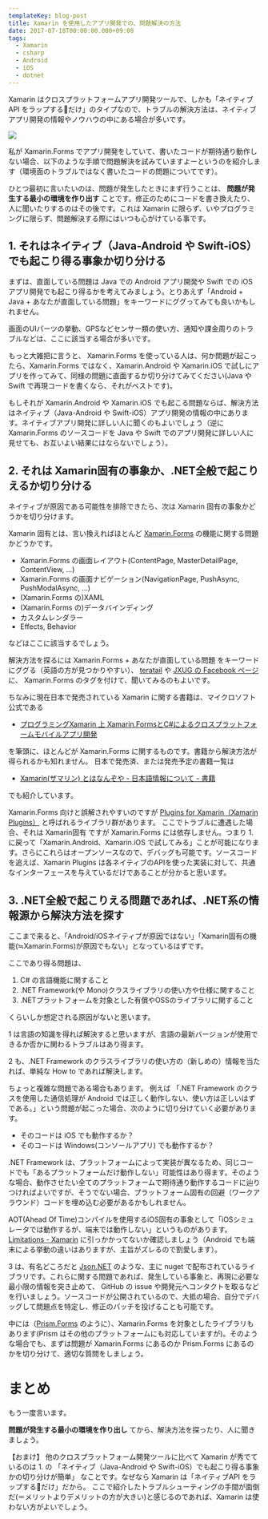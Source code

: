```yaml
---
templateKey: blog-post
title: Xamarin を使用したアプリ開発での、問題解決の方法
date: 2017-07-18T00:00:00.000+09:00
tags:
  - Xamarin
  - csharp
  - Android
  - iOS
  - dotnet
---
```

Xamarin はクロスプラットフォームアプリ開発ツールで、しかも「ネイティブAPI をラップするだけ」のタイプなので、トラブルの解決方法は、ネイティブアプリ開発の情報やノウハウの中にある場合が多いです。

<!--more-->

![](/img/posts/how_to_troubleshoots_about_xamarin_programming_01.png)

私が Xamarin.Forms でアプリ開発をしていて、書いたコードが期待通り動作しない場合、以下のような手順で問題解決を試みていますよーというのを紹介します（環境面のトラブルではなく書いたコードの問題についてです）。

ひとつ最初に言いたいのは、問題が発生したときにまず行うことは、 **問題が発生する最小の環境を作り出す** ことです。修正のためにコードを書き換えたり、人に聞いたりするのはその後です。これは Xamarin に限らず、いやプログラミングに限らず、問題解決する際にはいつも心がけている事です。

## 1. それはネイティブ（Java-Android や Swift-iOS）でも起こり得る事象か切り分ける

まずは、直面している問題は Java での Android アプリ開発や Swift での iOS アプリ開発でも起こり得るかを考えてみましょう。とりあえず「Android + Java + あなたが直面している問題」をキーワードにググってみても良いかもしれません。

画面のUIパーツの挙動、GPSなどセンサー類の使い方、通知や課金周りのトラブルなどは、ここに該当する場合が多いです。

もっと大雑把に言うと、 Xamarin.Forms を使っている人は、何か問題が起こったら、Xamarin.Forms ではなく、Xamarin.Android や Xamarin.iOS で試しにアプリを作ってみて、同様の問題に直面するか切り分けてみてください(Java や Swift で再現コードを書くなら、それがベストです)。

もしそれが Xamarin.Android や Xamarin.iOS でも起こる問題ならば、解決方法はネイティブ（Java-Android や Swift-iOS）アプリ開発の情報の中にあります。ネイティブアプリ開発に詳しい人に聞くのもよいでしょう（逆に Xamarin.Forms のソースコードを Java や Swift でのアプリ開発に詳しい人に見せても、お互いよい結果にはならないでしょう）。

## 2. それは Xamarin固有の事象か、.NET全般で起こりえるか切り分ける

ネイティブが原因である可能性を排除できたら、次は Xamarin 固有の事象かどうかを切り分けます。

Xamarin 固有とは、言い換えればほとんど [Xamarin.Forms](https://developer.xamarin.com/guides/xamarin-forms/) の機能に関する問題かどうかです。

* Xamarin.Forms の画面レイアウト(ContentPage, MasterDetailPage, ContentView, …)
* Xamarin.Forms の画面ナビゲーション(NavigationPage, PushAsync, PushModalAsync, …)
* (Xamarin.Forms の)XAML
* (Xamarin.Forms の)データバインディング
* カスタムレンダラー
* Effects, Behavior

などはここに該当するでしょう。

解決方法を探るには Xamarin.Forms + あなたが直面している問題 をキーワードにググる（英語の方が見つかりやすい）、 [teratail](https://teratail.com/) や [JXUG の Facebook ページ](https://www.facebook.com/groups/xm.jxug/)に、 Xamarin.Forms のタグを付けて、聞いてみるのもよいです。

ちなみに現在日本で発売されている Xamarin に関する書籍は、マイクロソフト公式である

* [プログラミングXamarin 上 Xamarin.FormsとC#によるクロスプラットフォームモバイルアプリ開発](http://amzn.to/2vcXNGb)

を筆頭に、ほとんどが Xamarin.Forms に関するものです。書籍から解決方法が得られるかも知れません。
日本で発売済、または発売予定の書籍一覧は

* [Xamarin(ザマリン) とはなんぞや - 日本語情報について - 書籍](http://qiita.com/amay077/items/38ee79b3e3e88cf751b9#%E6%9B%B8%E7%B1%8D)

でも紹介しています。

Xamarin.Forms 向けと誤解されやすいのですが [Plugins for Xamarin（Xamarin Plugins）](https://github.com/xamarin/XamarinComponents) と呼ばれるライブラリ群があります。
ここでトラブルに遭遇した場合、それは Xamarin固有 ですが Xamarin.Forms には依存しません。つまり 1. に戻って「Xamarin.Android、Xamarin.iOS で試してみる」ことが可能になります。さらにこれらはオープンソースなので、デバッグも可能です。ソースコードを追えば、Xamarin Plugins は各ネイティブのAPIを使った実装に対して、共通なインターフェースを与えているだけであることが分かると思います。

## 3. .NET全般で起こりえる問題であれば、.NET系の情報源から解決方法を探す

ここまで来ると、「Android/iOSネイティブが原因ではない」「Xamarin固有の機能(≒Xamarin.Forms)が原因でもない」となっているはずです。

ここであり得る問題は、

1. C# の言語機能に関すること
2. .NET Framework(や Mono)クラスライブラリの使い方や仕様に関すること
3. .NETプラットフォームを対象とした有償やOSSのライブラリに関すること

くらいしか想定される原因がないと思います。

1 は言語の知識を得れば解決すると思いますが、言語の最新バージョンが使用できるか否かに関わるトラブルはあり得ます。

2 も、.NET Framework のクラスライブラリの使い方の（新しめの）情報を当たれば、単純な How to であれば解決します。

ちょっと複雑な問題である場合もあります。
例えば 「.NET Framework のクラスを使用した通信処理が Android では正しく動作しない、使い方は正しいはずである。」という問題が起こった場合、次のように切り分けていく必要があります。

* そのコードは iOS でも動作するか？
* そのコードは Windows(コンソールアプリ) でも動作するか？

.NET Framework は、プラットフォームによって実装が異なるため、同じコードでも「あるプラットフォームだけ動作しない」可能性はあり得ます。そのような場合、動作させたい全てのプラットフォームで期待通り動作するコードに辿りつければよいですが、そうでない場合、プラットフォーム固有の回避（ワークアラウンド）コードを埋め込む必要があるかもしれません。

AOT(Ahead Of Time)コンパイルを使用するiOS固有の事象として「iOSシミュレータでは動作するが、端末では動作しない」というものがあります。[Limitations - Xamarin](https://developer.xamarin.com/guides/ios/advanced_topics/limitations/) に引っかかってないか確認しましょう（Android でも端末による挙動の違いはありますが、主旨がズレるので割愛します）。

3 は、有名どころだと [Json.NET](http://www.newtonsoft.com/json) のような、主に nuget で配布されているライブラリです。これらに関する問題であれば、発生している事象と、再現に必要な最小限の情報を突き止めて、 GitHub の issue や開発元へコンタクトを取るなどを行いましょう。ソースコードが公開されているので、大抵の場合、自分でデバッグして問題点を特定し、修正のパッチを投げることも可能です。

中には（[Prism.Forms](https://github.com/PrismLibrary/Prism) のように）、Xamarin.Forms を対象としたライブラリもあります(Prism はその他のプラットフォームにも対応していますが)。そのような場合でも、まずは問題が Xamarin.Forms にあるのか Prism.Forms にあるのかを切り分けて、適切な質問をしましょう。

# まとめ

もう一度言います。

**問題が発生する最小の環境を作り出し** てから、解決方法を探ったり、人に聞きましょう。

【おまけ】
他のクロスプラットフォーム開発ツールに比べて Xamarin が秀でているのは 1. の
「ネイティブ（Java-Android や Swift-iOS）でも起こり得る事象かの切り分けが簡単」
なことです。なぜなら Xamarin は「ネイティブAPI をラップするだけ」だから。
ここで紹介したトラブルシューティングの手間が面倒だ(＝メリットよりデメリットの方が大きい)と感じるのであれば、Xamarin は使わない方がよいでしょう。

